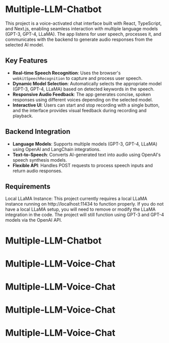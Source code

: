 # Multiple-LLM-Chatbot
This project is a voice-activated chat interface built with React, TypeScript, and Next.js, enabling seamless interaction with multiple language models (GPT-3, GPT-4, LLaMA). The app listens for user speech, processes it, and communicates with the backend to generate audio responses from the selected AI model.

## Key Features

- **Real-time Speech Recognition**: Uses the browser's `webkitSpeechRecognition` to capture and process user speech.
- **Dynamic Model Selection**: Automatically selects the appropriate model (GPT-3, GPT-4, LLaMA) based on detected keywords in the speech.
- **Responsive Audio Feedback**: The app generates concise, spoken responses using different voices depending on the selected model.
- **Interactive UI**: Users can start and stop recording with a single button, and the interface provides visual feedback during recording and playback.

## Backend Integration

- **Language Models**: Supports multiple models (GPT-3, GPT-4, LLaMA) using OpenAI and LangChain integrations.
- **Text-to-Speech**: Converts AI-generated text into audio using OpenAI's speech synthesis models.
- **Flexible API**: Handles POST requests to process speech inputs and return audio responses.

## Requirements
Local LLaMA Instance: This project currently requires a local LLaMA instance running on http://localhost:11434 to function properly. If you do not have a local LLaMA setup, you will need to remove or modify the LLaMA integration in the code. The project will still function using GPT-3 and GPT-4 models via the OpenAI API.
# Multiple-LLM-Chatbot
# Multiple-LLM-Voice-Chat
# Multiple-LLM-Voice-Chat
# Multiple-LLM-Voice-Chat
# Multiple-LLM-Voice-Chat
